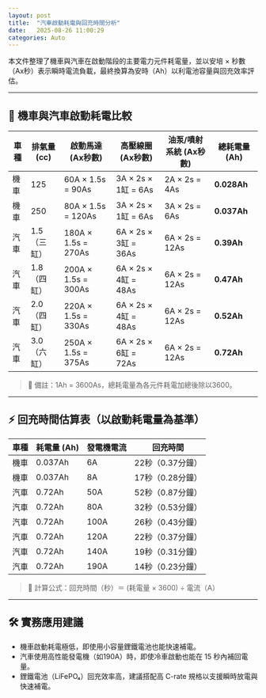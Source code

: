 ```yaml
---
layout: post
title:  "汽車啟動耗電與回充時間分析"
date:   2025-08-26 11:00:29
categories: Auto
---
```



本文件整理了機車與汽車在啟動階段的主要電力元件耗電量，並以安培 × 秒數（Ax秒）表示瞬時電流負載，最終換算為安時（Ah）以利電池容量與回充效率評估。

---

## 🚦 機車與汽車啟動耗電比較

| 車種     | 排氣量 (cc) | 啟動馬達 (Ax秒數) | 高壓線圈 (Ax秒數) | 油泵/噴射系統 (Ax秒數) | **總耗電量 (Ah)** |
|----------|-------------|--------------------|--------------------|-------------------------|--------------------|
| 機車     | 125         | 60A × 1.5s = 90As  | 3A × 2s × 1缸 = 6As | 2A × 2s = 4As           | **0.028Ah**        |
| 機車     | 250         | 80A × 1.5s = 120As | 3A × 2s × 1缸 = 6As | 3A × 2s = 6As           | **0.037Ah**        |
| 汽車     | 1.5（三缸）| 180A × 1.5s = 270As| 6A × 2s × 3缸 = 36As| 6A × 2s = 12As          | **0.39Ah**         |
| 汽車     | 1.8（四缸）| 200A × 1.5s = 300As| 6A × 2s × 4缸 = 48As| 6A × 2s = 12As          | **0.47Ah**         |
| 汽車     | 2.0（四缸）| 220A × 1.5s = 330As| 6A × 2s × 4缸 = 48As| 6A × 2s = 12As          | **0.52Ah**         |
| 汽車     | 3.0（六缸）| 250A × 1.5s = 375As| 6A × 2s × 6缸 = 72As| 6A × 2s = 12As          | **0.72Ah**         |

> 📌 備註：1Ah = 3600As，總耗電量為各元件耗電加總後除以3600。

---

## ⚡ 回充時間估算表（以啟動耗電量為基準）

| 車種 | 耗電量 (Ah) | 發電機電流 | 回充時間 |
|------|-------------|------------|-----------|
| 機車 | 0.037Ah     | 6A         | 22秒（0.37分鐘） |
| 機車 | 0.037Ah     | 8A         | 17秒（0.28分鐘） |
| 汽車 | 0.72Ah      | 50A        | 52秒（0.87分鐘） |
| 汽車 | 0.72Ah      | 80A        | 32秒（0.53分鐘） |
| 汽車 | 0.72Ah      | 100A       | 26秒（0.43分鐘） |
| 汽車 | 0.72Ah      | 120A       | 22秒（0.37分鐘） |
| 汽車 | 0.72Ah      | 140A       | 19秒（0.31分鐘） |
| 汽車 | 0.72Ah      | 190A       | 14秒（0.23分鐘） |

> 📌 計算公式：回充時間（秒）＝ (耗電量 × 3600) ÷ 電流（A）

---

## 🛠️ 實務應用建議

- 機車啟動耗電極低，即使用小容量鋰鐵電池也能快速補電。
- 汽車使用高性能發電機（如190A）時，即使冷車啟動也能在 15 秒內補回電量。
- 鋰鐵電池（LiFePO₄）回充效率高，建議搭配高 C-rate 規格以支援瞬時放電與快速補電。


